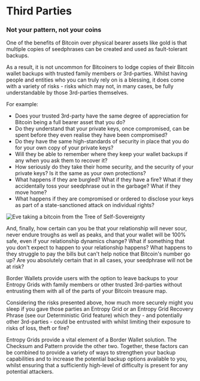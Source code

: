 # Third Parties
### Not your pattern, not your coins

One of the benefits of Bitcoin over physical bearer assets like gold is that multiple copies of seedphrases can be created and used as fault-tolerant backups.

As a result, it is not uncommon for Bitcoiners to lodge copies of their Bitcoin wallet backups with trusted family members or 3rd-parties. Whilst having people and entities who you can truly rely on is a blessing, it does come with a variety of risks - risks which may not, in many cases, be fully understandable by those 3rd-parties themselves.

For example:

- Does your trusted 3rd-party have the same degree of appreciation for Bitcoin being a full bearer asset that you do?
- Do they understand that your private keys, once compromised, can be spent before they even realise they have been compromised?
- Do they have the same high-standards of security in place that you do for your own copy of your private keys?
- Will they be able to remember where they keep your wallet backups if any when you ask them to recover it?
- How seriously do they take their home security, and the security of your private keys? Is it the same as your own protections?
- What happens if they are burgled? What if they have a fire? What if they accidentally toss your seedphrase out in the garbage? What if they move home?
- What happens if they are compromised or ordered to disclose your keys as part of a state-sanctioned attack on individual rights?

![Eve taking a bitcoin from the Tree of Self-Sovereignty](/tree-of-bitcoin.png)

And, finally, how certain can you be that your relationship will never sour, never endure troughs as well as peaks, and that your wallet will be 100% safe, even if your relationship dynamics change? What if something that you don't expect to happen to your relationship happens? What happens to they struggle to pay the bills but can't help notice that Bitcoin's number go up? Are you absolutely certain that in all cases, your seedphrase will not be at risk?

Border Wallets provide users with the option to leave backups to your Entropy Grids with family members or other trusted 3rd-parties without entrusting them with all of the parts of your Bitcoin treasure map.

Considering the risks presented above, how much more securely might you sleep if you gave those parties an Entropy Grid or an Entropy Grid Recovery Phrase (see our Deterministic Grid feature) which they - and potentially other 3rd-parties - could be entrusted with whilst limiting their exposure to risks of loss, theft or fire?

Entropy Grids provide a vital element of a Border Wallet solution. The Checksum and Pattern provide the other two. Together, these factors can be combined to provide a variety of ways to strengthen your backup capabilities and to increase the potential backup options available to you, whilst ensuring that a sufficiently high-level of difficulty is present for any potential attackers.
